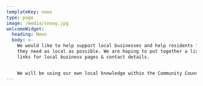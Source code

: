 ```yaml
---
templateKey: news
type: page
image: /media/snowy.jpg
welcomeWidget:
  heading: News
  body: >-
    We would like to help support local businesses and help residents find what
    they need as local as possible. We are hoping to put together a list of
    links for local business pages & contact details. 


    We will be using our own local knowledge within the Community Council but please do get in touch if you are a business working within the local area. You can email via the contact us section, or via facebook or Instagram DM.
---
```

